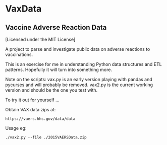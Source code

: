 


# VaxData
## Vaccine Adverse Reaction Data
[Licensed under the MIT License]

A project to parse and investigate public data on adverse reactions to vaccinations.

This is an exercise for me in understanding Python data structures and ETL patterns. Hopefully it will turn into something more.

Note on the scripts: vax.py is an early version playing with pandas and pycurses and will probably be removed. vax2.py is the current working version and should be the one you test with.

To try it out for yourself ...

Obtain VAX data zips at:

	https://vaers.hhs.gov/data/data

Usage eg:

	./vax2.py --file ./2015VAERSData.zip



